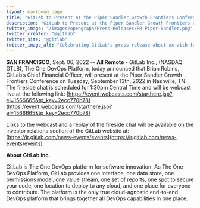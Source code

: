 ```yaml
---
layout: markdown_page
title: "GitLab to Present at the Piper Sandler Growth Frontiers Conference"
description: "GitLab to Present at the Piper Sandler Growth Frontiers Conference"
twitter_image: "/images/opengraph/Press-Releases/PR-Piper-Sandler.png"
twitter_creator: "@gitlab"
twitter_site: "@gitlab"
twitter_image_alt: "Celebrating GitLab's press release about xx with fun emojis"
---
```

**SAN FRANCISCO**, Sept. 06, 2022 -- **All Remote** - GitLab Inc., (NASDAQ: GTLB), The One DevOps Platform, today announced that Brian Robins, GitLab’s Chief Financial Officer, will present at the Piper Sandler Growth Frontiers Conference on Tuesday, September 13th, 2022 in Nashville, TN. The fireside chat is scheduled for 1:30pm Central Time and will be webcast live at the following link: [https://event.webcasts.com/starthere.jsp?ei=1566665&tp_key=2ecc770b78](https://event.webcasts.com/starthere.jsp?ei=1566665&tp_key=2ecc770b78)

Links to the webcast and a replay of the fireside chat will be available on the investor relations section of the GitLab website at: [https://ir.gitlab.com/news-events/events](https://ir.gitlab.com/news-events/events)

**About GitLab Inc.**

GitLab is The One DevOps platform for software innovation. As The One DevOps Platform, GitLab provides one interface, one data store, one permissions model, one value stream, one set of reports, one spot to secure your code, one location to deploy to any cloud, and one place for everyone to contribute. The platform is the only true cloud-agnostic end-to-end DevOps platform that brings together all DevOps capabilities in one place.
